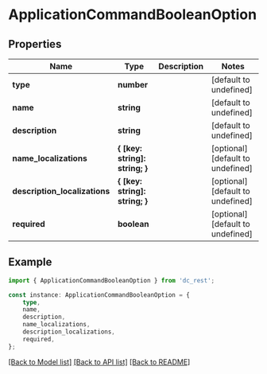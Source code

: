 # ApplicationCommandBooleanOption


## Properties

Name | Type | Description | Notes
------------ | ------------- | ------------- | -------------
**type** | **number** |  | [default to undefined]
**name** | **string** |  | [default to undefined]
**description** | **string** |  | [default to undefined]
**name_localizations** | **{ [key: string]: string; }** |  | [optional] [default to undefined]
**description_localizations** | **{ [key: string]: string; }** |  | [optional] [default to undefined]
**required** | **boolean** |  | [optional] [default to undefined]

## Example

```typescript
import { ApplicationCommandBooleanOption } from 'dc_rest';

const instance: ApplicationCommandBooleanOption = {
    type,
    name,
    description,
    name_localizations,
    description_localizations,
    required,
};
```

[[Back to Model list]](../README.md#documentation-for-models) [[Back to API list]](../README.md#documentation-for-api-endpoints) [[Back to README]](../README.md)
